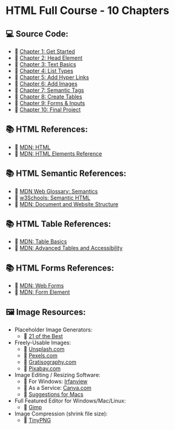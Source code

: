# HTML Full Course - 10 Chapters

## 💻 Source Code:

- 🔗 [Chapter 1: Get Started](https://github.com/gitdagray/html_course/tree/main/01_lesson)
- 🔗 [Chapter 2: Head Element](https://github.com/gitdagray/html_course/tree/main/01_lesson)
- 🔗 [Chapter 3: Text Basics](https://github.com/gitdagray/html_course/tree/main/02_lesson)
- 🔗 [Chapter 4: List Types](https://github.com/gitdagray/html_course/tree/main/03_lesson)
- 🔗 [Chapter 5: Add Hyper Links](https://github.com/gitdagray/html_course/tree/main/04_lesson)
- 🔗 [Chapter 6: Add Images](https://github.com/gitdagray/html_course/tree/main/05_lesson)
- 🔗 [Chapter 7: Semantic Tags](https://github.com/gitdagray/html_course/tree/main/06_lesson)
- 🔗 [Chapter 8: Create Tables](https://github.com/gitdagray/html_course/tree/main/07_lesson)
- 🔗 [Chapter 9: Forms & Inputs](https://github.com/gitdagray/html_course/tree/main/08_lesson)
- 🔗 [Chapter 10: Final Project](https://github.com/gitdagray/html_course/tree/main/10_lesson_starter)

## 📚 HTML References: 
- 🔗 [MDN: HTML](https://developer.mozilla.org/en-US/docs/Web/HTML)
- 🔗 [MDN: HTML Elements Reference](https://developer.mozilla.org/en-US/docs/Web/HTML/Element)

## 📚 HTML Semantic References: 
- 🔗 [MDN Web Glossary: Semantics](https://developer.mozilla.org/en-US/docs/Glossary/Semantics)
- 🔗 [w3Schools: Semantic HTML](https://www.w3schools.com/html/html5_semantic_elements.asp)
- 🔗 [MDN: Document and Website Structure](https://developer.mozilla.org/en-US/docs/Learn/HTML/Introduction_to_HTML/Document_and_website_structure)

## 📚 HTML Table References: 
- 🔗 [MDN: Table Basics](https://developer.mozilla.org/en-US/docs/Learn/HTML/Tables/Basics)
- 🔗 [MDN: Advanced Tables and Accessibility](https://developer.mozilla.org/en-US/docs/Learn/HTML/Tables/Advanced)

## 📚 HTML Forms References: 
- 🔗 [MDN: Web Forms](https://developer.mozilla.org/en-US/docs/Learn/Forms)
- 🔗 [MDN: Form Element](https://developer.mozilla.org/en-US/docs/Web/HTML/Element/form)

## 🖼️ Image Resources:
- Placeholder Image Generators:
    - 🔗 [21 of the Best](https://loremipsum.io/21-of-the-best-placeholder-image-generators/)
- Freely-Usable Images: 
    - 🔗 [Unsplash.com](https://unsplash.com/)
    - 🔗 [Pexels.com](https://www.pexels.com/)
    - 🔗 [Gratisography.com](https://gratisography.com/)
    - 🔗 [Pixabay.com](https://pixabay.com/)
- Image Editing / Resizing Software: 
    - 🔗 For Windows: [Irfanview](https://www.irfanview.com/)
    - 🔗 As a Service: [Canva.com](https://www.canva.com/)
    - 🔗 [Suggestions for Macs](https://www.cleverfiles.com/howto/top-5-photo-editing-apps-mac.html)
- Full Featured Editor for Windows/Mac/Linux: 
    - 🔗 [Gimp](https://www.gimp.org/)
- Image Compression (shrink file size): 
    - 🔗 [TinyPNG](https://tinypng.com/)